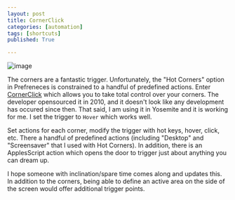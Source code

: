 ```yaml
---
layout: post
title: CornerClick
categories: [automation]
tags: [shortcuts]
published: True

---
```


![image](https://cloud.githubusercontent.com/assets/12622205/7900474/df704d20-0727-11e5-8af7-e7a36d220edd.png)

The corners are a fantastic trigger. Unfortunately, the "Hot Corners" option in Prefreneces is constrained to a handful of predefined actions. Enter [CornerClick](http://gschueler.github.io/CornerClick/index.html) which allows you to take total control over your corners. The developer opensourced it in 2010, and it doesn't look like any development has occured since then. That said, I am using it in Yosemite and it is working for me. I set the trigger to `Hover` which works well.

<!--more-->

Set actions for each corner, modify the trigger with hot keys, hover, click, etc. There a handful of predefined actions (including "Desktop" and "Screensaver" that I used with Hot Corners). In addition, there is an ApplesScript action which opens the door to trigger just about anything you can dream up.

I hope someone with inclination/spare time comes along and updates this. In addition to the corners, being able to define an active area on the side of the screen would offer additional trigger points.
